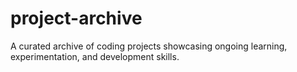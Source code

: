 # project-archive
A curated archive of coding projects showcasing ongoing learning, experimentation, and development skills.
